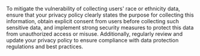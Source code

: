 To mitigate the vulnerability of collecting users' race or ethnicity data, ensure that your privacy policy clearly states the purpose for collecting this information, obtain explicit consent from users before collecting such sensitive data, and implement strong security measures to protect this data from unauthorized access or misuse. Additionally, regularly review and update your privacy policy to ensure compliance with data protection regulations and best practices.